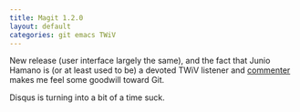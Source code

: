 ```yaml
---
title: Magit 1.2.0
layout: default
categories: git emacs TWiV
---
```


New release (user interface largely the same),
and the fact that Junio Hamano is
(or at least used to be)
a devoted TWiV listener and [commenter](https://disqus.com/by/juniochamano)
makes me feel some goodwill toward Git.

Disqus is turning into a bit of a time suck.
